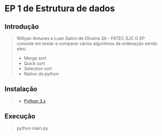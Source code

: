 # EP 1 de Estrutura de dados

## Introdução
> Willyan Antunes e Luan Satiro de Oliveira 3A - FATEC SJC
> O EP consiste em testar e comparar vários algoritmos de ordenação sendo eles:
> * Merge sort 
> * Quick sort
> * Selection sort
> * Nativo do python

## Instalação

> * [Python 3.x](https://www.python.org/download/releases/3.0/)

## Execução
> python main.py